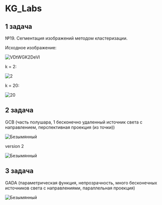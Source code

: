 # KG_Labs

## 1 задача

№19. Сегментация изображений методом кластеризации.

Исходное изображение:


![VDtWGK2DeVI](https://github.com/SysuevaAnastasia/KG_Labs/assets/101638603/bf7ee65b-4489-414e-b78a-2eb2db76f062)

k = 2:

![2](https://github.com/SysuevaAnastasia/KG_Labs/assets/101638603/0c7a6816-5fd8-461f-9563-40b916914629)

k = 20:

![20](https://github.com/SysuevaAnastasia/KG_Labs/assets/101638603/c23622df-c5fa-48c6-9395-168bdd76c00f)


## 2 задача

GCB (часть полушара, 1 бесконечно удаленный источник света с направлением, перспективная проекция (из точки))

![Безымянный](https://github.com/SysuevaAnastasia/KG_Labs/assets/101638603/e94fb510-140f-4456-bc64-d549d4fa1157)

version 2

![Безымянный](https://github.com/SysuevaAnastasia/KG_Labs/assets/101638603/fc65c98a-7260-45e3-b02c-91597cd508a7)


## 3 задача

GADA (параметрическая функция, непрозрачность, много бесконечных источников света с направлениями, параллельная проекция)

![Безымянный](https://github.com/SysuevaAnastasia/KG_Labs/assets/101638603/311150ab-bfef-43ac-ac8e-add7ce76bc0f)



